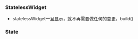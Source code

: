 ### StatelessWidget

- statelessWidget一旦显示，就不再需要做任何的变更，build()

###  State
<!--stackedit_data:
eyJoaXN0b3J5IjpbLTIwNDUyNzAwNTFdfQ==
-->